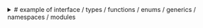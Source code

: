 <details><summary> # example of interface / types / functions / enums / generics / namespaces / modules</summary>
<p> 

## interface
```
interface SomePerson {
    name: string;
    age: number;
    greet(phrase: string): void;
}

let user1: SomePerson;

user1 = {
    name: 'Max',
    age: 30,
    greet(phrase: string) {
        phrase = phrase + ' ' + this.name;
    }
};
```

## type
```
type AddFn = (a: number, b: number) => number;  // type alias for function type (function signature)  
let add: AddFn;                                  
add = (n1: number, n2: number) => {
    return n1 + n2;
};
```

## simple types 
```
let name2: string = 'Max';
let age: number = 30;
let hasHobbies: boolean = true;
```

## array types
```
let hobbies: string[] = ['Sports', 'Cooking'];
let hobbies2: any[] = ['Sports', 1, true];
```

## tuples
```
let address: [string, number] = ['Superstreet', 99];
```

## enums
```
enum Color {
    Gray,   // 0
    Green,  // 1
    Blue    // 2
}

let myColor: Color = Color.Green;
console.log(myColor);   // 1
```

## union types
```
function combine(input1: number | string, input2: number | string) {
    let result;
    if (typeof input1 === 'number' && typeof input2 === 'number') {
        result = input1 + input2;
    } else {
        result = input1.toString() + input2.toString();
    }
    return result;
}

const combinedAges = combine(30, 26);
const combinedNames = combine('Max', 'Anna');
```

## literal types
```
function printText(s: string, alignment: 'left' | 'right' | 'center') {
    console.log(s, alignment);
}

printText('Hello, world', 'left');
```

## type guards
```
type Admin = {
    name: string;
    privileges: string[];
};

type Employee = {
    name: string;
    startDate: Date;
};

type ElevatedEmployee = Admin & Employee;

function printEmployeeInformation(emp: ElevatedEmployee) {
    console.log('Name: ' + emp.name);
    if ('privileges' in emp) {
        console.log('Privileges: ' + emp.privileges);
    }
    if ('startDate' in emp) {
        console.log('Start Date: ' + emp.startDate);
    }
}
```

## intersection types
```
type Combinable = string | number;
type Numeric = number | boolean;

type Universal = Combinable & Numeric;
```

## function overloads
```
function add(a: number, b: number): number;
function add(a: string, b: string): string;
function add(a: Combinable, b: Combinable) {
    if (typeof a === 'string' || typeof b === 'string') {
        return a.toString() + b.toString();
    }
    return a + b;
}

const result = add('Max', ' Schwarz');
result.split(' ');
```

## optional chaining
```
const fetchedUserData = {
    id: 'u1',
    name: 'Max',
    job: { title: 'CEO', description: 'My own company' }
};

console.log(fetchedUserData?.job?.title);
```

## nullish coalescing
```
const userInput = null;

const storedData = userInput ?? 'DEFAULT';

console.log(storedData);
```

## type assertions
```
let someValue: unknown = 'this is a string';

let strLength: number = (someValue as string).length;
```

## index types
```
interface ErrorContainer {
    [prop: string]: string;
}

const errorBag: ErrorContainer = {
    email: 'Not a valid email!',
    username: 'Must start with a capital character!'
};
```

## keyof type operator
```
type Person = {
    name: string;
    age: number;
};

function getProperty<T, K extends keyof T>(obj: T, key: K) {
    return obj[key];
}

const person: Person = { name: 'Max', age: 30 };
const personName = getProperty(person, 'name');
```

## mapped types
```
type ReadonlyPerson = {
    readonly [K in keyof Person]: Person[K];
};

const readonlyPerson: ReadonlyPerson = { name: 'Max', age: 30 };
// readonlyPerson.name = 'Anna'; // Error: Cannot assign to 'name' because it is a read-only property.
```

## conditional types
```
type NonNullable<T> = T extends null | undefined ? never : T;

type Example = NonNullable<string | number | undefined>; // string | number
```

## utility types
```
type PartialPerson = Partial<Person>;
const partialPerson: PartialPerson = { name: 'Max' };

type RequiredPerson = Required<Person>;
const requiredPerson: RequiredPerson = { name: 'Max', age: 30 };

type ReadonlyPerson = Readonly<Person>;
const readonlyPerson: ReadonlyPerson = { name: 'Max', age: 30 };

type Record<K extends keyof any, T> = {
    [P in K]: T;
};
const nameAgeMap: Record<string, number> = {
    Max: 30,
    Anna: 28
};
```

<details><summary> Classes </summary>
<p> 

# classes
```
class Person {
    name: string;  // public
    private type: string;   // private 
    protected TheAge: number = 30; // protected

    constructor(name: string, public username: string) { // public username: string is a shortcut for this.username = username; 
        this.name = name;
    }

    printAge() {
        console.log(this.TheAge);
        this.setType('Old Guy'); // can access private method
    }

    private setType(type: string) {
        this.type = type;
        console.log(this.type);
    }
}

const person = new Person('Max', 'max');
console.log(person.name, person.username);
```
## inheritance 
```
class Max extends Person {
    // name = 'Max'; // override name property
    constructor(username: string) {
        super('Max', username);  // call parent constructor
        this.TheAge = 31;
    }
}

const max = new Max('max');
console.log(max);
```
## getters & setters
```
class Plant {
    private _species: string = 'Default';

    get species() {
        return this._species;
    }

    set species(value: string) {
        if (value.length > 3) {
            this._species = value;
        } else {
            this._species = 'Default';
        }
    }
}

let plant = new Plant();
console.log(plant.species);

plant.species = 'AB';
console.log(plant.species);

plant.species = 'Green Plant';
console.log(plant.species);
```
## static properties & methods
 static properties & methods are attached to the class itself, not to the instances of the class
```
class Helpers {
    static PI: number = 3.14;       
    static calcCircumference(diameter: number): number {
        return this.PI * diameter;
    }
}

console.log(2 * Helpers.PI);
console.log(Helpers.calcCircumference(8));

```
## abstract classes
 abstract classes are base classes from which other classes may be derived. They may not be instantiated directly.
 abstract classes may contain implementation details for its members. The abstract keyword is used to define abstract classes as well as abstract methods within an abstract class.
```
abstract class Project {
    projectName: string = 'Default';
    budget: number = 1000;

    abstract changeName(name: string): void;

    calcBudget() {
        return this.budget * 2;
    }
}

class ITProject extends Project {
    changeName(name: string): void {
        this.projectName = name;
    }
}

let newProject = new ITProject();
console.log(newProject);
newProject.changeName('Super IT Project');
console.log(newProject);
```
## private constructors
 private constructors are used to prevent the class from being instantiated
```
class OnlyOne {
    private static instance: OnlyOne;

    private constructor(public name: string) {}

    static getInstance() {
        if (!OnlyOne.instance) {
            OnlyOne.instance = new OnlyOne('The Only One');
        }
        return OnlyOne.instance;
    }
}

// let wrong = new OnlyOne('The Only One'); // error
let right = OnlyOne.getInstance();
console.log(right.name);
// right.name = 'Something else'; // error
```
## namespaces
 namespaces are used to organize code into logical groups and to provide a way to handle name collisions
```
namespace MyMath {
    const PI = 3.14;

    export function calcCircumference(diameter: number) {
        return diameter * PI;
    }

    export function calcRectangle(width: number, length: number) {
        return width * length;
    }
}

console.log(MyMath.calcCircumference(8));
console.log(MyMath.calcRectangle(8, 20));
```
## modules -
 modules are used to organize code into logical groups and to provide a way to handle name collisions
 modules are executed within their own scope, not in the global scope; this means that variables, functions, classes, etc. declared in a module are not visible outside the module unless they are explicitly exported using one of the export forms.  
```
// module.ts
export class SomeClass {
    public someProperty: string = 'someProperty';
}

// app.ts
 import { SomeClass } from './module';

 let someClass = new SomeClass();
 console.log(someClass.someProperty);
```
## decorators -

 decorators are functions that can be attached to classes, methods, accessors, properties, or parameters. Decorators use the form @expression, where expression must evaluate to a function that will be called at runtime with information about the decorated declaration.
 decorators are a stage 2 proposal for JavaScript and are available as an experimental feature of TypeScript.
 decorators are a TypeScript feature that allow you to add both annotations and a meta-programming syntax for class declarations and members. Decorators are a stage 2 proposal for JavaScript and are available as an experimental feature of TypeScript.
 ```
let logged = function(target: any, propertyName: string | Symbol) {
    console.log(target);
    console.log(propertyName);
}

class Person {
    @logged
    name: string;

    constructor() {
        console.log('Hi!');
    }
}
```
## factory
```
function logging(value: boolean) {
    return value ? logged : null;
}

class Car {
    
        @logging(true)
        name: string;
    
        constructor() {}
    }
```
## advanced
```
function printable(constructorFn: Function) {
    constructorFn.prototype.print = function() {
        console.log(this);
    }
}

@printable
class Plant {
    name = 'Green Plant';
}

const plant = new Plant();
(<any>plant).print();
```
## method decorator
 a method decorator is declared just before a method declaration. The method decorator is applied to the Property Descriptor for the method, and can be used to observe, modify, or replace a method definition.
 a method decorator cannot be used in a declaration file, or in any other ambient context (such as in the body of an ambient function expression).
 a method decorator is applied when the class containing the decorated method is declared. The decorator is called as a function at runtime, with the following three arguments:
 1. For a static member, the constructor function of the class. For an instance member, the prototype of the class.
 2. The name of the member.
 3. The Property Descriptor for the member.
```
function editable(value: boolean) {
    return function(target: any, propName: string, descriptor: PropertyDescriptor) {
        descriptor.writable = value;
    }
}

function overwritable(value: boolean) {
    return function(target: any, propName: string): any {
        const newDescriptor: PropertyDescriptor = {
            writable: value
        };
        return newDescriptor;
    }
}

class Project {
    @overwritable(false)
    projectName: string;

    constructor(name: string) {
        this.projectName = name;
    }

    @editable(false)
    calcBudget() {
        console.log(1000);
    }
}

const project = new Project('Super Project');
project.calcBudget();
project.calcBudget = function() {
    console.log(2000);
}
project.calcBudget();
```
## parameter decorator
 a parameter decorator is declared just before a parameter declaration. A parameter decorator is applied to the constructor function of the class for a static member, or the prototype of the class for an instance member.
 a parameter decorator cannot be used in a declaration file, or in any other ambient context (such as in the body of an ambient function expression).
```
function printInfo(target: any, methodName: string, paramIndex: number) {
    console.log('Target: ', target);
    console.log('methodName: ', methodName);
    console.log('paramIndex: ', paramIndex);
}

class Course {
    name: string;

    constructor(name: string) {
        this.name = name;
    }

    printStudentNumbers(mode: string, @printInfo printAll: boolean) {
        if (printAll) {
            console.log(10000);
        } else {
            console.log(2000);
        }
    }
}

const course = new Course('Super Course');
course.printStudentNumbers('anything', true);
```
</p>
</details>

<details><summary>  OOP - Object Oriented Programming core concepts brief overview</summary>
<p>

## Inheritance -
 is a mechanism in which one object acquires all the properties and behaviors of a parent object. It is an important part of object-oriented programming (OOP) in which one class acquires the properties (methods and fields) of another. With the use of inheritance the information is made manageable in a hierarchical order.
## encapsulation ( get / set) -
 is the mechanism of wrapping the data (variables) and code acting on the data (methods) together as a single unit. In encapsulation, the variables of a class will be hidden from other classes, and can be accessed only through the methods of their current class. Therefore, it is also known as data hiding.
```

class Person {
    private name: string;
    private type: string;
    private age: number = 27;

    constructor(name: string, public username: string) {
        this.name = name;
    }

    printAge() {
        console.log(this.age);
        this.setType("Old Guy");
    }

    private setType(type: string) {
        this.type = type;
        console.log(this.type);
    }
}
```
## PolyMorphism -
 is the ability of a variable, function, or object to take on many forms. The most common use of polymorphism in OOP occurs when a parent class reference is used to refer to a child class object.
 Polymorphism reffering to interfaces and abstract classes - is a design principle that allows a class to be defined by its behavior and not by its attributes. Polymorphism is achieved by using abstract classes and interfaces.
 Polymorphism reffering to inheritance - is a design principle that allows a class to be defined by its behavior and not by its attributes. Polymorphism is achieved by using inheritance.
```
class Car {
    protected name: string;

    constructor(name: string) {
        this.name = name;
    }

    printName() {
        console.log(this.name);
    }
}
```
## Abstraction -
 is the process of hiding the implementation details from the user, only the functionality will be provided to the user. In other words, the user will have the information on what the object does instead of how it does it.
```

class Car {
    protected name: string;

    constructor(name: string) {
        this.name = name;
    }

    printName() {
        console.log(this.name);
    }
}
```
# Interfaces -

 An interface is a syntactical contract that an entity should conform to. An interface defines the syntax that any entity must adhere to. Interfaces are used to achieve abstraction and also to support the concept of loose coupling in software design.
 Interfaces are similar to abstract classes. Both define abstract members that are implemented in derived classes. However, interfaces define only abstract members, whereas abstract classes can define both abstract and non-abstract members. In addition, interfaces cannot contain implementation for their members, whereas abstract classes can. Members of an interface are public by default.
```

interface NamedPerson {
    firstName: string;
    age?: number;
    [propName: string]: any;
    greet(lastName: string): void;
}

function greet(person: NamedPerson) {
    console.log("Hello, " + person.firstName);
}

function changeName(person: NamedPerson) {
    person.firstName = "Anna";
}

const person: NamedPerson = {
    firstName: "Max",
    hobbies: ["Cooking", "Sports"],
    greet(lastName: string) {
        console.log("Hi, I am " + this.firstName + " " + lastName);
    }
}

greet(person);
```
</p>
</details>

<details><summary> 
 SOLID</summary>
<p>

SOLID is a set of principles for object-oriented design and programming.

# S - Single responsibility principle
 A class should have one and only one reason to change, meaning that a class should have only one job.
# O - Open/closed principle
 Objects or entities should be open for extension, but closed for modification.
 --think of (if elses are ussualy a sign of violation of this principle and can be replaced with polymorphism )
-- multiple classes could be created that implement the same interface and then the correct class is chosen at runtime or 
-- make use of switches instead of if else statements
# L - Liskov substitution principle
 This principle states that "objects in a program should be replaceable with instances of their subtypes without altering the correctness of that program."
 --objects of a superclass shall be replaceable with objects of its subclasses without affecting the functionality of the program
--subclasses must implement all the methods of the superclass and not overwrite logic
--subclasses should not throw exceptions that are not thrown by the superclass 


-- in such cases the superclass should be refactored  or multiple interfaces/classes should be created to handle the different cases
 # I - Interface segregation principle
 This principle states that "many client-specific interfaces are better than one general-purpose interface."
 --a client should never be forced to implement an interface that it doesn't use completely 
--interfaces should be broken down into smaller interfaces that are specific to the client
 # D - Dependency inversion principle
 This principle states that "one should "depend upon abstractions, [not] concretions."
--high level modules should not depend on low level modules
--both should depend on abstractions ( think of middleMans that handle the communication between the two )


## Single responsibility principle
```
class User {
  constructor(name, email) {
    this.name = name;
    this.email = email;
  }

  changeEmail(newEmail) {
    this.email = newEmail;
  }
}
```
# Open/closed principle
```
class Shape {
  constructor(type) {
    this.type = type;
  }
}

class Circle extends Shape {
  constructor() {
    super('circle');
  }
}

class Square extends Shape {
  constructor() {
    super('square');
  }
}

class AreaCalculator {
  constructor(shapes = []) {
    this.shapes = shapes;
  }

  sum() {
    return this.shapes.reduce((acc, shape) => {
      if (shape.type === 'circle') {
        acc += (shape.radius ** 2) * Math.PI;
      }

      if (shape.type === 'square') {
        acc += shape.side ** 2;
      }

      return acc;
    }, 0);
  }
}

const calc = new AreaCalculator([
  new Circle(2),
  new Square(5),
  new Square(6),
]);

console.log(calc.sum()); // 113.09733552923255
```
## Liskov substitution principle
```
class Person {
  constructor(name) {
    this.name = name;
  }

  walk() {
    return `${this.name} is walking`;
  }
}

class Employee extends Person {
  constructor(name, title) {
    super(name);
    this.title = title;
  }

  walk() {
    return `${this.name}, ${this.title}, is walking`;
  }
}

const p = new Person('John');

console.log(p.walk()); // John is walking


```

# Interface segregation principle
```
class Animal {
  constructor(name) {
    this.name = name;
  }

  eat() {
    return `${this.name} is eating`;
  }

  sleep() {
    return `${this.name} is sleeping`;
  }
}


```

# Dependency inversion principle
```
class Fetch {
  request(url) {
    // return fetch(url).then(r => r.json());
  }
}

class LocalStorage {
  get() {
    const dataFromLocalStorage = 'data from local storage';

    return dataFromLocalStorage;
  }
}

class FetchClient {

  constructor() {
    this.fetch = new Fetch();
  }

  clientGet() {
    return this.fetch.request('vk.com');
  }
}

class LocalStorageClient {

  constructor() {
    this.localStorage = new LocalStorage();
  }

  clientGet() {
    return this.localStorage.get();
  }
}

class Database {

  constructor(client) {
    this.client = client;
  }

  getData(key) {
    return this.client.clientGet(key);
  }
}

const db = new Database(new FetchClient());

console.log(db.getData('rand')); // data from fetch

const db2 = new Database(new LocalStorageClient());

console.log(db2.getData('rand')); // data from local storage
``` 

</p>
</details>

<details><summary> 
 GRASP - General Responsibility Assignment Software Patterns</summary>
<p>

 GRASP oop concepts:
        -G -  Generalization 
        -R -  Reusability
        -A -  Abstraction
        -S -  Specialization
        -P -  Polymorphism
## Creator -
 is a class that creates other objects. It is responsible for knowing which classes need to be instantiated. It is also responsible for knowing how the instances of these classes will be created and used.
```

class Person {
    private name: string;
    private age: number;

    constructor(name: string, age: number) {
        this.name = name;
        this.age = age;
    }
}

class PersonFactory {
    static createPerson(name: string, age: number) {
        return new Person(name, age);
    }
}

const person = PersonFactory.createPerson('Max', 27);
```
## Controller - 
is a class that controls the flow of data between the view and the model. It is responsible for knowing which data needs to be displayed and when. It is also responsible for knowing which model objects need to be updated and when.

```
class Person {
    private name: string;
    private age: number;

    constructor(name: string, age: number) {
        this.name = name;
        this.age = age;
    }
}

class PersonFactory {
    static createPerson(name: string, age: number) {
        return new Person(name, age);
    }
}

class PersonController {
    private persons: Person[] = [];

    addPerson(name: string, age: number) {
        const person = PersonFactory.createPerson(name, age);
        this.persons.push(person);
    }
}

const personController = new PersonController();

personController.addPerson('Max', 27);
```
## High Cohesion - 
is a measure of how strongly related the responsibilities of a class are. A class with high cohesion is focused on a single responsibility and has a small number of instance variables. A class with low cohesion has many responsibilities and many instance variables.
```
class Person {
    private name: string;
    private age: number;

    constructor(name: string, age: number) {
        this.name = name;
        this.age = age;
    }
}

class PersonFactory {
    static createPerson(name: string, age: number) {
        return new Person(name, age);
    }
}

class PersonController {
    private persons: Person[] = [];

    addPerson(name: string, age: number) {
        const person = PersonFactory.createPerson(name, age);
        this.persons.push(person);
    }
}

const personController = new PersonController();

personController.addPerson('Max', 27);
```
## Low Coupling -
 is a measure of how dependent one class is on another. A class with low coupling depends on as few other classes as possible. A class with high coupling depends on many other classes.
```
class Person {
    private name: string;
    private age: number;

    constructor(name: string, age: number) {
        this.name = name;
        this.age = age;
    }
}

class PersonFactory {
    static createPerson(name: string, age: number) {
        return new Person(name, age);
    }
}

class PersonController {
    private persons: Person[] = [];

    addPerson(name: string, age: number) {
        const person = PersonFactory.createPerson(name, age);
        this.persons.push(person);
    }
}

const personController = new PersonController();

personController.addPerson('Max', 27);
```
## Inversion of Control -
 is a design principle that allows the control flow of a program to be inverted. Inversion of control is achieved by using a framework that takes control of the flow of a program and delegates the execution of tasks to other objects.
```

class Car {
    drive() {
        console.log('Driving...');
    }
}

class CarFactory {
    static createCar() {
        return new Car();
    }
}

class CarController {
    private car: Car;

    constructor() {
        this.car = CarFactory.createCar();
    }

    drive() {
        this.car.drive();
    }
}

const carController = new CarController();

carController.drive();
```
## Dependency Injection -
 is a design pattern that allows the removal of hard-coded dependencies and makes it possible to change them, whether at runtime or compile time.
```
class cat {
    meow() {
        console.log('Meow!');
    }
}

class CatFactory {
    static createCat() {
        return new Cat();
    }
}

class CatController {
    private cat: Cat;

    constructor(cat: Cat) {
        this.cat = cat;
    }

    meow() {
        this.cat.meow();
    }
}

const cat = CatFactory.createCat();
const catController = new CatController(cat);

catController.meow();
```
</p>
</details>



<details><summary> Functional Programing / Async - await</summary>
<p>

## destructuring

```
let array = [1, 2, 3, 4, 5];

let [a, b, c, d, e] = array;  // a = 1, b = 2, c = 3, d = 4, e = 5

```

## spread operator
```
let array = [1, 2, 3, 4, 5];  

let array2 = [...array, 6, 7, 8, 9, 10];  // array2 = [1, 2, 3, 4, 5, 6, 7, 8, 9, 10]

```
## rest operator
```
function sum(...args: number[]): number {
    let sum = 0;
    for (let arg of args) {
        sum += arg;
    }
    return sum;
    }

```

## default parameters
```
function sum(a: number, b: number = 0): number {
    return a + b  ;
    }
```


## arrow functions
```
let sum = (a: number, b: number): number => a + b;
```

# Array / Object methods 

# map
map creates a new array with the results of calling a provided function on every element in the calling array.
```
let array = [1, 2, 3, 4, 5];
let items = {
    name: 'alex',price: 10,
    name: 'alex2',price: 20,
    name: 'alex3',price: 30,
}
```
```
let array2 = array.map((value) => value * 2); 
let items2 = items.map((value) => value.price * 2);



```
# flatMap
flatMap first maps each element using a mapping function, then flattens the result into a new array. It is identical to a map followed by a flat of depth 1, but flatMap is often quite useful, as merging both into one method is slightly more efficient.
```
let array2 = array.flatMap((value) => [value, value * 2]);
let items2 = items.flatMap((value) => [value.price, value.price * 2]);
```



# filter
filter creates a new array with all elements that pass the test implemented by the provided function.

```
let array2 = array.filter((value) => value > 3);
let items2 = items.filter((value) => value.price > 10);
```

# 

# reduce
reduce applies a function against an accumulator and each element in the array (from left to right) to reduce it to a single value.
```
let array2 = array.reduce((accumulator, currentValue) => accumulator + currentValue);
let items2 = items.reduce((accumulator, currentValue) => accumulator + currentValue.price);
```

# findIndex
findIndex returns the index of the first element in the array that satisfies the provided testing function. Otherwise, it returns -1, indicating that no element passed the test.
```
let value = array.findIndex((value) => value > 3);
let item = items.findIndex((value) => value.price > 10);
```

# find
find returns the value of the first element in the array that satisfies the provided testing function.
```
let value = array.find((value) => value > 3);
let item = items.find((value) => value.price > 10);
```
# some
some tests whether at least one element in the array passes the test implemented by the provided function.
```
let value = array.some((value) => value > 3);
let item = items.some((value) => value.price > 10);
```
# every
every tests whether all elements in the array pass the test implemented by the provided function.
```
let value = array.every((value) => value > 3);
let item = items.every((value) => value.price > 10);
```
# includes
includes determines whether an array includes a certain value among its entries, returning true or false as appropriate.
```
let value = array.includes(3);
let item = items.includes(10);
```

# indexOf
indexOf returns the first index at which a given element can be found in the array, or -1 if it is not present.
```
let value = array.indexOf(3);
let item = items.indexOf(10);
```
# push
push adds one or more elements to the end of an array and returns the new length of the array.
```
array.push(4);
array.push(5, 6);
```
# pop
pop removes the last element from an array and returns that element.
```
let value = array.pop();
```
# shift
shift removes the first element from an array and returns that element.
```
let value = array.shift();
```
# unshift
unshift adds one or more elements to the beginning of an array and returns the new length of the array.
```
array.unshift(0);
array.unshift(-1, -2);
```
# concat
concat merges two or more arrays and returns a new array.
```
let array2 = array.concat([6, 7, 8, 9, 10]);
```


# sort
sort sorts the elements of an array in place and returns the sorted array.
```
let array2 = array.sort((a, b) => a - b);
let items2 = items.sort((a, b) => a.price - b.price); //sort by price
```
# forEach
forEach executes a provided function once for each array element.
```
array.forEach((value) => console.log(value));
```
# split
split splits a String object into an array of strings by separating the string into substrings.
```
let string = '12345';

let array = string.split('');
```

# join
join joins all elements of an array into a string.
```
let string = array.join('');
```

# slice
slice extracts a section of a string and returns it as a new string, without modifying the original string.
```
let string2 = string.slice(2);
```

# splice
splice changes the contents of an array by removing or replacing existing elements and/or adding new elements in place.
```
let array2 = array.splice(2, 1);
```
toString
toString returns a string representing the specified array and its elements.
```
let string = array.toString();
```
# async / await
async / await is a way to write asynchronous code that looks synchronous.
async / await is built on top of promises.
asyncronous code is code that is not executed in order and is executed at a later time.
it is superior to synchronous code because it does not block the execution of other code.

```

let asyncFunc = async () => {
    try {
        let MapFilter = await MapFilter();
        return MapFilter;
    } catch (error) {
        console.log(error);
    }
    }

let MapFilter = () => {
    let array = [1, 2, 3, 4, 5];
    let array2 = array.map((value) => value * 2).filter((value) => value > 3);
    return array2;
    }

asyncFunc().then((result) => console.log(result));
```

</p>
</details>

<details><summary> 
  String functional methods and other useful methods </summary>
<p>

# String methods
# charAt
charAt returns the character at the specified index in a string.
```
let string = 'hello';

let char = string.charAt(0);
```
# charCodeAt
charCodeAt returns the Unicode of the character at the specified index in a string.
```
let string = 'hello';

let charCode = string.charCodeAt(0);
```
# concat
concat joins two or more strings and returns a new string.
```
let string2 = string.concat(' world');
```
# includes
includes determines whether one string may be found within another string, returning true or false as appropriate.
```
let value = string.includes('ell');
```
# indexOf
indexOf returns the index within the calling String object of the first occurrence of the specified value, starting the search at fromIndex. Returns -1 if the value is not found.
```
let value = string.indexOf('l');
```
# lastIndexOf
lastIndexOf returns the index within the calling String object of the last occurrence of the specified value, searching backwards from fromIndex. Returns -1 if the value is not found.
```
let value = string.lastIndexOf('l');
```
# match
match retrieves the result of matching a string against a regular expression.
```
let value = string.match(/l/g);
```
# replace
replace searches a string for a specified value, or a regular expression, and returns a new string where the specified values are replaced.
```
let string2 = string.replace('l', 'L');
```
# search
search searches a string for a specified value, or regular expression, and returns the position of the match.
```
let value = string.search('l');
```
# slice
slice extracts a section of a string and returns it as a new string, without modifying the original string.
```
let string2 = string.slice(2);
```
# split
split splits a String object into an array of strings by separating the string into substrings.
```
let value = string.split('l');
```
# substr
substr extracts parts of a string, beginning at the character at the specified position, and returns the specified number of characters.
```
let value = string.substr(2, 3);
```
# substring
substring extracts parts of a string, between the start and end indexes, and returns the specified number of characters.
```
let value = string.substring(2, 4);
```
# toLowerCase
toLowerCase converts a string to lowercase letters.
```
let string2 = string.toLowerCase();
```
# toUpperCase
toUpperCase converts a string to uppercase letters.
```
let string2 = string.toUpperCase();
```
# trim
trim removes whitespace from both ends of a string.
```
let string2 = ' hello ';

let string3 = string2.trim();
```
# padStart
padStart pads the current string with another string until the resulting string reaches the given length.
```
let string2 = string.padStart(10, '0');
```
# padEnd
padEnd pads the current string with another string until the resulting string reaches the given length.
```
let string2 = string.padEnd(10, '0');
```
# repeat
repeat returns a new string with a specified number of copies of the string it was called on.
```
let string2 = string.repeat(3);
```
# startsWith
startsWith determines whether a string begins with the characters of a specified string, returning true or false as appropriate.
```
let value = string.startsWith('he');
```
# endsWith
endsWith determines whether a string ends with the characters of a specified string, returning true or false as appropriate.
```
let value = string.endsWith('lo');
```
# trimStart
trimStart removes whitespace from the beginning of a string.
```
let string2 = ' hello ';

let string3 = string2.trimStart();
```
# trimEnd
trimEnd removes whitespace from the end of a string.
```
let string2 = ' hello ';

let string3 = string2.trimEnd();
```
# String.fromCharCode
fromCharCode converts Unicode values to characters.
```
let value = String.fromCharCode(104, 101, 108, 108, 111);
```
# String.fromCodePoint
fromCodePoint returns a string created by using the specified sequence of code points.
```
let value = String.fromCodePoint(104, 101, 108, 108, 111);
```
# String.raw
raw returns a string created by using the raw string and template literal.
```
let value = String.raw`Hello\nWorld`;
```


# Other useful methods 

# isNaN
isNaN determines whether a value is NaN or not.
```
let value = isNaN('hello');
```
# isFinite
isFinite determines whether a value is a finite number.
```
let value = isFinite(Infinity);
```
# parseFloat
parseFloat parses a string and returns a floating-point number.
```
let value = parseFloat('3.14');
```
# parseInt
parseInt parses a string and returns an integer.
```
let value = parseInt('3.14');
```
# setTimeout
setTimeout calls a function or evaluates an expression after a specified number of milliseconds.
```
setTimeout(() => console.log('Hello'), 1000);
```
# setInterval
setInterval calls a function or evaluates an expression at specified intervals (in milliseconds).
```
setInterval(() => console.log('Hello'), 1000);
```
# clearInterval
clearInterval stops the intervals set by setInterval.
```
let interval = setInterval(() => console.log('Hello'), 1000);

clearInterval(interval);
```
# clearTimeout
clearTimeout stops the timeouts set by setTimeout.
```
let timeout = setTimeout(() => console.log('Hello'), 1000);

clearTimeout(timeout);
```
# Math.random
random returns a random number between 0 (inclusive) and 1 (exclusive).
```
let value = Math.random();
```
# Math.floor
floor returns the largest integer less than or equal to a given number.
```
let value = Math.floor(3.14);
```
# Math.ceil
ceil returns the smallest integer greater than or equal to a given number.
```
let value = Math.ceil(3.14);
```
# Math.round
round returns the value of a number rounded to the nearest integer.
```
let value = Math.round(3.14);
```
# Math.min
min returns the smallest of zero or more numbers.
```
let value = Math.min(1, 2, 3, 4, 5);
```
# Math.max
max returns the largest of zero or more numbers.
```
let value = Math.max(1, 2, 3, 4, 5);
```
# Math.abs
abs returns the absolute value of a number.
```
let value = Math.abs(-3.14);
```
# Math.pow
pow returns the base to the exponent power.
```
let value = Math.pow(2, 3);
```
# Math.sqrt
sqrt returns the square root of a number.
```
let value = Math.sqrt(9);
```










<details><summary> 
 Functional programing concepts</summary>
<p>
 1. Pure functions ,
 2. Immutability
 3. First class functions
 4. Higher order functio
 5. Currying
 6. Composition
 7. Point free style
 8. Lazy evaluation
 9. Recursion
 10. Referential transparency
 11. Algebraic data types
 12. Pattern matching
 13. Type classes
 14. Monads
 15. Functors
 16. Applicatives
 17. Monoids


# 1. Pure functions
 A pure function is a function that has no side effects and always returns the same result given the same arguments.
 Pure functions are idempotent, meaning that they can be called multiple times with the same arguments without changing the result or state of the program.
 Pure functions are also referentially transparent, meaning that they can be replaced with their return value without changing the behavior of the program.
 Pure functions are easier to test, compose, and reason about than impure functions.

# 2. Immutability
 Immutability is a state in which an object cannot be modified after it is created.
 Immutability is a core concept in functional programming.
 Immutability makes it easier to reason about your code because you know that an object will never change.
 Immutability also makes it easier to test your code because you don't have to worry about the state of an object changing during a test.
 Immutability is also a performance optimization because it allows JavaScript engines to make certain assumptions about your code that they would not be able to make if your code were mutable.

# 3. First class functions
 A first class function is a function that can be assigned to a variable, passed as an argument to another function, or returned from another function.
 First class functions are a core concept in functional programming.
 First class functions allow you to abstract over actions, not just values.
 First class functions allow you to treat functions as values and pass functions as arguments to other functions, which is called higher order functions.

# 4. Higher order functions
 A higher order function is a function that takes a function as an argument, returns a function, or both.
 Higher order functions are a core concept in functional programming.
 Higher order functions allow you to abstract over actions, not just values.
 Higher order functions allow you to treat functions as values and pass functions as arguments to other functions, which is called higher order functions.

# 5. Currying
 Currying is the process of transforming a function that takes multiple arguments into a function that takes them one at a time.
 Currying is a core concept in functional programming.
 Currying is useful for partial application.
 Currying is useful for creating reusable, composable functions.

# 6. Composition
 Composition is the process of combining two or more functions to produce a new function.
 Composition is a core concept in functional programming.
 Composition is useful for creating reusable, composable functions.

```
const compose = (f, g) => x => f(g(x));
const toUpperCase = x => x.toUpperCase();
const exclaim = x => x + '!';
const shout = compose(exclaim, toUpperCase);
shout('send in the clowns');
```
# 7. Point free style
 Point free style is the process of composing functions without explicitly mentioning the arguments to the composed functions.
 Point free style is a core concept in functional programming.
 Point free style is useful for creating reusable, composable functions.

# 8. Lazy evaluation
 Lazy evaluation is the process of deferring the evaluation of an expression until its value is needed.
 Lazy evaluation is a core concept in functional programming.
 Lazy evaluation is useful for creating reusable, composable functions.

```
const repeat = (str, times) => {
  let result = '';
  for (let i = 0; i < times; i++) {
    result += str;
  }
  return result;
}
```

# 9. Recursion
 Recursion is the process of defining something in terms of itself.
 Recursion is a core concept in functional programming.
 Recursion is useful for creating reusable, composable functions.
```
const repeat2 = (str, times, result = '') => {
    if (times <= 0) {
        return result;
    }
    return repeat(str, times - 1, result + str);
    }

const repeat3 = (str, times) => times <= 0 ? '' : repeat(str, times - 1, str + str);
```

# 10. Referential transparency
 Referential transparency is the property of an expression that can be replaced with its value without changing the behavior of the program.

# 11. Algebraic data types
 An algebraic data type is a type that is defined by its values.
 Algebraic data types are a core concept in functional programming.

# 12. Pattern matching
 Pattern matching is the process of checking a value against a pattern.

# 13. Type classes
 A type class is a set of types that share certain common behaviors.

# 14. Monads
 A monad is a type that implements the monad interface by providing a flatMap method.

# 15. Functors
 A functor is a type that implements the functor interface by providing a map method.

# 16. Applicatives
 An applicative is a type that implements the applicative interface by providing an ap method.

# 17. Monoids
 A monoid is a type that implements the monoid interface by providing an empty method and a concat method.





# call by reference 
 means that the object is passed by reference, not by value.
 The reference is passed to the function, so if the function changes the object's properties, that change is visible outside the function, as shown in the following example:
 ```
const one = {
  name: 'one',
}

const two = one;

two.name = 'two';

console.log(one.name); // two
```
# call by value
 means that the object is passed by value, not by reference.
 The value is passed to the function, so if the function changes the object's properties, that change is not visible outside the function, as shown in the following example:
```
const one2 = {
  name: 'one',
}

const two2 = {
  ...one2,     
};

two2.name = 'two';

console.log(one2.name); // one
```
## map / filter / reduce prototype methods

# map

```
let myMap = [1, 2, 3, 4, 5].map((item) => {
  return item * 2;
}

Array.prototype.myMap  = function (callback ) {
  let result = [];
  for (let i = 0; i < this.length; i++) {
    result.push(callback(this[i], i, this));  // callback(item, index, array)
  }
  return result ;
}

```
#filter
```
let myFilter = [1, 2, 3, 4, 5].filter((item) => {
  return item > 2;
}

Array.prototype.myFilter = function (callback) {
  let result = [];
  for (let i = 0; i < this.length; i++) {
    if (callback(this[i], i, this)) {  // callback(item, index, array)
      result.push(this[i]);
    }
```
#reduce
```
let myReduce = [1, 2, 3, 4, 5].reduce((acc, item) => {
  return acc + item;
}

Array.prototype.myReduce = function (callback, initialValue) {
  let acc = initialValue;
  let i = 0;
  if (initialValue === undefined) {
    acc = this[0];
    i = 1;
  }
  for (i; i < this.length; i++) {
    acc = callback(acc, this[i], i, this);  // callback(acc, item, index, array)
  }
  return acc;
}
```

</p>
</details>


<details><summary> 
OOP - Func   Mixin pattern
</summary>



## Mixin pattern



1. Mixin Classes
Two mixin classes are defined:

CanSayHi: A class that provides a sayHi method.
HasSuperPower: A class that provides a superpower method.

```
class CanSayHi {
name ;
sayHi() {
   return `Hi, I am ${this.name}`;
}
}

class HasSuperPower {
heroName ;

superpower() {
   return `${this.heroName} can fly`;
}

}

```



2. Target Class
The superHero class is the target class that will incorporate the mixins. It implements both CanSayHi and HasSuperPower.

```

class superHero implements CanSayHi, HasSuperPower {
heroName 

constructor(public name: string) {
   this.heroName = name;
}

sayHi: () => string;
superpower: () => string;

}
```



3. Applying Mixins
The applyMixins function is defined to apply mixins to the target class. It copies the methods from mixin classes to the target class prototype.
 ```



function applyMixins(derivedCtor: any, baseCtors: any[]) {
baseCtors.forEach(baseCtor => {
   Object.getOwnPropertyNames(baseCtor.prototype).forEach(name => {
       derivedCtor.prototype[name] = baseCtor.prototype[name];
   });
});
}

 ```



4. Usage
Mixins are applied to the superHero class using applyMixins. An instance of superHero is then created, and both mixin methods are called.
```

 applyMixins(superHero, [CanSayHi, HasSuperPower]);

let hero = new superHero('Superman');

console.log(hero.sayHi());
console.log(hero.superpower());

```

</p>
</details>

<details>
<summary>Ultimate LeetCode Problem-Solving Cheatsheet</summary>

### 1. Data Structure Fundamentals

#### Arrays

```typescript
// Initialize
const arr: number[] = [];
const fixed: number[] = new Array(5).fill(0);  // [0,0,0,0,0]
const matrix: number[][] = Array(3).fill(0).map(() => Array(4).fill(0));

// Key Methods
arr.push(1);       // Add to end: O(1)
arr.pop();         // Remove from end: O(1)
arr.unshift(1);    // Add to start: O(n)
arr.shift();       // Remove from start: O(n)
arr.splice(2,1);   // Remove at index: O(n)

// Slice without modifying original
const subArray = arr.slice(startIdx, endIdx);  // O(n)

// Common Array Patterns
const sum = arr.reduce((a, b) => a + b, 0);
const max = Math.max(...arr);
const min = Math.min(...arr);
```

#### Maps & Sets

```typescript
// Map for key-value pairs
const map = new Map<string, number>();
map.set("key", 1);
map.get("key");
map.has("key");
map.delete("key");

// Set for unique values
const set = new Set<number>();
set.add(1);
set.has(1);
set.delete(1);
set.size;

// Frequency Counter Pattern
function createFrequencyMap(arr: number[]): Map<number, number> {
    const freq = new Map();
    for (const num of arr) {
        freq.set(num, (freq.get(num) || 0) + 1);
    }
    return freq;
}
```

### 2. Common Problem-Solving Patterns

#### Two Pointers Pattern

```typescript
// Two pointers from ends (e.g., for sorted arrays)
function twoSum(nums: number[], target: number): number[] {
    let left = 0, right = nums.length - 1;
    
    while (left < right) {
        const sum = nums[left] + nums[right];
        if (sum === target) return [left, right];
        if (sum < target) left++;
        else right--;
    }
    return [];
}

// Fast & Slow Pointers (e.g., for linked lists)
function hasCycle(head: ListNode | null): boolean {
    let slow = head, fast = head;
    
    while (fast && fast.next) {
        slow = slow!.next;
        fast = fast.next.next;
        if (slow === fast) return true;
    }
    return false;
}
```

#### Sliding Window Pattern

```typescript
// Fixed Window
function findMaxAverage(nums: number[], k: number): number {
    let sum = nums.slice(0, k).reduce((a, b) => a + b, 0);
    let max = sum;
    
    for (let i = k; i < nums.length; i++) {
        sum = sum - nums[i - k] + nums[i];
        max = Math.max(max, sum);
    }
    return max / k;
}

// Dynamic Window
function longestSubstringWithoutRepeats(s: string): number {
    const seen = new Set();
    let left = 0, max = 0;
    
    for (let right = 0; right < s.length; right++) {
        while (seen.has(s[right])) {
            seen.delete(s[left]);
            left++;
        }
        seen.add(s[right]);
        max = Math.max(max, right - left + 1);
    }
    return max;
}
```

#### Binary Search Pattern

```typescript
function binarySearch(nums: number[], target: number): number {
    let left = 0, right = nums.length - 1;
    
    while (left <= right) {
        const mid = left + Math.floor((right - left) / 2);
        if (nums[mid] === target) return mid;
        if (nums[mid] < target) left = mid + 1;
        else right = mid - 1;
    }
    return -1;
}

// Binary Search on Answer Space
function findMinimumTime(tasks: number[]): number {
    let left = 1, right = 10**9;
    
    while (left < right) {
        const mid = left + Math.floor((right - left) / 2);
        if (canComplete(tasks, mid)) right = mid;
        else left = mid + 1;
    }
    return left;
}
```

### 3. Tree Traversal Patterns

#### DFS (Depth-First Search)

```typescript
// Recursive DFS
function dfs(root: TreeNode | null): void {
    if (!root) return;
    
    // Pre-order
    console.log(root.val);
    dfs(root.left);
    dfs(root.right);
    
    // In-order
    // dfs(root.left);
    // console.log(root.val);
    // dfs(root.right);
    
    // Post-order
    // dfs(root.left);
    // dfs(root.right);
    // console.log(root.val);
}

// Iterative DFS using Stack
function dfsIterative(root: TreeNode | null): number[] {
    if (!root) return [];
    const result: number[] = [];
    const stack = [root];
    
    while (stack.length) {
        const node = stack.pop()!;
        result.push(node.val);
        if (node.right) stack.push(node.right);
        if (node.left) stack.push(node.left);
    }
    return result;
}
```

#### BFS (Breadth-First Search)

```typescript
function bfs(root: TreeNode | null): number[] {
    if (!root) return [];
    const result: number[] = [];
    const queue = [root];
    
    while (queue.length) {
        const levelSize = queue.length;
        
        for (let i = 0; i < levelSize; i++) {
            const node = queue.shift()!;
            result.push(node.val);
            if (node.left) queue.push(node.left);
            if (node.right) queue.push(node.right);
        }
    }
    return result;
}
```

### 4. Dynamic Programming Patterns

#### Memoization Template

```typescript
function memoize<T, R>(fn: (...args: T[]) => R): (...args: T[]) => R {
    const cache = new Map<string, R>();
    
    return (...args: T[]): R => {
        const key = JSON.stringify(args);
        if (cache.has(key)) return cache.get(key)!;
        const result = fn(...args);
        cache.set(key, result);
        return result;
    };
}

// Example Usage
const fib = memoize((n: number): number => {
    if (n <= 1) return n;
    return fib(n - 1) + fib(n - 2);
});
```

#### Tabulation Template

```typescript
function fibTabulation(n: number): number {
    if (n <= 1) return n;
    const dp = new Array(n + 1).fill(0);
    dp[1] = 1;
    
    for (let i = 2; i <= n; i++) {
        dp[i] = dp[i-1] + dp[i-2];
    }
    return dp[n];
}
```

### 5. Graph Algorithms

#### DFS for Graphs

```typescript
function dfsGraph(graph: Map<number, number[]>, start: number): Set<number> {
    const visited = new Set<number>();
    
    function dfs(node: number): void {
        visited.add(node);
        for (const neighbor of graph.get(node) || []) {
            if (!visited.has(neighbor)) {
                dfs(neighbor);
            }
        }
    }
    
    dfs(start);
    return visited;
}
```

#### BFS for Graphs

```typescript
function bfsGraph(graph: Map<number, number[]>, start: number): number[] {
    const visited = new Set<number>();
    const result: number[] = [];
    const queue = [start];
    visited.add(start);
    
    while (queue.length) {
        const node = queue.shift()!;
        result.push(node);
        
        for (const neighbor of graph.get(node) || []) {
            if (!visited.has(neighbor)) {
                visited.add(neighbor);
                queue.push(neighbor);
            }
        }
    }
    return result;
}
```

### 6. Useful Utility Functions

#### Number Operations

```typescript
// GCD (Greatest Common Divisor)
function gcd(a: number, b: number): number {
    return b === 0 ? a : gcd(b, a % b);
}

// LCM (Least Common Multiple)
function lcm(a: number, b: number): number {
    return (a * b) / gcd(a, b);
}

// Check if number is prime
function isPrime(n: number): boolean {
    if (n <= 1) return false;
    for (let i = 2; i <= Math.sqrt(n); i++) {
        if (n % i === 0) return false;
    }
    return true;
}
```

#### String Operations

```typescript
// Check if string is palindrome
function isPalindrome(s: string): boolean {
    return s === s.split('').reverse().join('');
}

// Count character frequency
function charFrequency(s: string): Map<string, number> {
    return s.split('').reduce((map, char) => {
        map.set(char, (map.get(char) || 0) + 1);
        return map;
    }, new Map<string, number>());
}
```

#### Array Operations

```typescript
// Custom sorting
const customSort = arr.sort((a, b) => {
    // Return negative if a should come before b
    // Return positive if b should come before a
    // Return 0 if order doesn't matter
    return a - b;
});

// Find all permutations
function permutations<T>(arr: T[]): T[][] {
    if (arr.length <= 1) return [arr];
    const result: T[][] = [];
    
    for (let i = 0; i < arr.length; i++) {
        const current = arr[i];
        const remaining = [...arr.slice(0, i), ...arr.slice(i + 1)];
        const perms = permutations(remaining);
        
        for (const perm of perms) {
            result.push([current, ...perm]);
        }
    }
    return result;
}
### 7. HashMap Problem-Solving Pattern

#### Basic HashMap Usage

```typescript
// Two Sum using HashMap
function twoSum(nums: number[], target: number): number[] {
    const map = new Map<number, number>();
    
    for (let i = 0; i < nums.length; i++) {
        const complement = target - nums[i];
        if (map.has(complement)) {
            return [map.get(complement)!, i];
        }
        map.set(nums[i], i);
    }
    return [];
}

// Group Anagrams
function groupAnagrams(strs: string[]): string[][] {
    const map = new Map<string, string[]>();
    
    for (const str of strs) {
        const key = str.split('').sort().join('');
        if (!map.has(key)) map.set(key, []);
        map.get(key)!.push(str);
    }
    
    return Array.from(map.values());
}

// First Non-Repeating Character
function firstUniqChar(s: string): number {
    const freq = new Map<string, number>();
    
    // Count frequencies
    for (const char of s) {
        freq.set(char, (freq.get(char) || 0) + 1);
    }
    
    // Find first unique
    for (let i = 0; i < s.length; i++) {
        if (freq.get(s[i]) === 1) return i;
    }
    return -1;
}
```

#### Advanced HashMap Techniques

```typescript
// Using composite keys
function pairsBySum(nums: number[]): Map<string, [number, number][]> {
    const pairMap = new Map<string, [number, number][]>();
    
    for (let i = 0; i < nums.length; i++) {
        for (let j = i + 1; j < nums.length; j++) {
            const sum = nums[i] + nums[j];
            const key = `sum:${sum}`;
            if (!pairMap.has(key)) pairMap.set(key, []);
            pairMap.get(key)!.push([nums[i], nums[j]]);
        }
    }
    return pairMap;
}

// Using HashMap for caching/memoization
function memoizedFunction<T, R>(fn: (arg: T) => R): (arg: T) => R {
    const cache = new Map<string, R>();
    
    return (arg: T): R => {
        const key = JSON.stringify(arg);
        if (!cache.has(key)) {
            cache.set(key, fn(arg));
        }
        return cache.get(key)!;
    };
}
```

### 8. QuickSort Pattern

#### Basic QuickSort Implementation

```typescript
function quickSort(arr: number[]): number[] {
    if (arr.length <= 1) return arr;
    
    const pivot = arr[Math.floor(arr.length / 2)];
    const left: number[] = [];
    const middle: number[] = [];
    const right: number[] = [];
    
    for (const num of arr) {
        if (num < pivot) left.push(num);
        else if (num > pivot) right.push(num);
        else middle.push(num);
    }
    
    return [...quickSort(left), ...middle, ...quickSort(right)];
}

// In-place QuickSort
function quickSortInPlace(arr: number[], low: number = 0, high: number = arr.length - 1): void {
    if (low < high) {
        const pivotIndex = partition(arr, low, high);
        quickSortInPlace(arr, low, pivotIndex - 1);
        quickSortInPlace(arr, pivotIndex + 1, high);
    }
}

function partition(arr: number[], low: number, high: number): number {
    const pivot = arr[high];
    let i = low - 1;
    
    for (let j = low; j < high; j++) {
        if (arr[j] <= pivot) {
            i++;
            [arr[i], arr[j]] = [arr[j], arr[i]];
        }
    }
    
    [arr[i + 1], arr[high]] = [arr[high], arr[i + 1]];
    return i + 1;
}
```

#### QuickSelect Pattern (Finding Kth Element)

```typescript
function quickSelect(arr: number[], k: number): number {
    function select(left: number, right: number, k: number): number {
        if (left === right) return arr[left];
        
        const pivotIndex = partition(arr, left, right);
        
        if (k === pivotIndex) return arr[k];
        if (k < pivotIndex) return select(left, pivotIndex - 1, k);
        return select(pivotIndex + 1, right, k);
    }
    
    return select(0, arr.length - 1, k - 1);
}
```

### 9. Pass-by-Value vs Pass-by-Reference Pattern

#### Understanding the Difference

```typescript
// Pass by Value (Primitives)
function modifyPrimitive(x: number): number {
    x = x + 1;
    return x;
}

let num = 5;
console.log(modifyPrimitive(num)); // 6
console.log(num); // Still 5

// Pass by Reference (Objects, Arrays)
function modifyObject(obj: {value: number}): void {
    obj.value = obj.value + 1;
}

let myObj = {value: 5};
modifyObject(myObj);
console.log(myObj.value); // 6
```

#### Common Patterns for Handling References

```typescript
// Cloning Objects
function safeObjectModification<T extends object>(obj: T): T {
    // Shallow clone
    const shallowCopy = {...obj};
    
    // Deep clone
    const deepCopy = JSON.parse(JSON.stringify(obj));
    
    return deepCopy;
}

// Immutable Array Operations
function immutableArrayOperations(arr: number[]): number[] {
    // Instead of arr.push(1)
    const addedElement = [...arr, 1];
    
    // Instead of arr.pop()
    const removedLast = arr.slice(0, -1);
    
    // Instead of arr.unshift(1)
    const addedFirst = [1, ...arr];
    
    // Instead of arr.shift()
    const removedFirst = arr.slice(1);
    
    return addedElement;
}

// Handling Nested Objects
function handleNestedObjects(obj: any): any {
    if (obj === null || typeof obj !== 'object') {
        return obj;
    }
    
    if (Array.isArray(obj)) {
        return obj.map(item => handleNestedObjects(item));
    }
    
    const newObj: any = {};
    for (const key in obj) {
        newObj[key] = handleNestedObjects(obj[key]);
    }
    return newObj;
}
```

#### Practical Applications

```typescript
// Tree Node Cloning
class TreeNode {
    val: number;
    left: TreeNode | null;
    right: TreeNode | null;
    
    constructor(val: number) {
        this.val = val;
        this.left = null;
        this.right = null;
    }
}

function cloneTree(root: TreeNode | null): TreeNode | null {
    if (!root) return null;
    
    const newNode = new TreeNode(root.val);
    newNode.left = cloneTree(root.left);
    newNode.right = cloneTree(root.right);
    
    return newNode;
}

// Graph Clone with HashMap
function cloneGraph(node: Node | null): Node | null {
    if (!node) return null;
    
    const visited = new Map<Node, Node>();
    
    function dfs(node: Node): Node {
        if (visited.has(node)) return visited.get(node)!;
        
        const clone = new Node(node.val);
        visited.set(node, clone);
        
        for (const neighbor of node.neighbors) {
            clone.neighbors.push(dfs(neighbor));
        }
        
        return clone;
    }
    
    return dfs(node);
}
```
